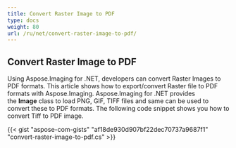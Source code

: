 ```yaml
---
title: Convert Raster Image to PDF
type: docs
weight: 80
url: /ru/net/convert-raster-image-to-pdf/
---
```


## **Convert Raster Image to PDF**
Using Aspose.Imaging for .NET, developers can convert Raster Images to PDF formats. This article shows how to export/convert Raster file to PDF formats with Aspose.Imaging. Aspose.Imaging for .NET provides the **Image** class to load PNG, GIF, TIFF files and same can be used to convert these to PDF formats. The following code snippet shows you how to convert Tiff to PDF image.

{{< gist "aspose-com-gists" "af18de930d907bf22dec70737a9687f1" "convert-raster-image-to-pdf.cs" >}}
